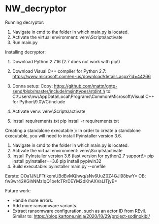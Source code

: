 # NW_decryptor

Running decryptor:
1. Navigate in cmd to the folder in which main.py is located.
2. Activate the virtual environment:
venv\Scripts\activate
3. Run main.py


Installing decryptor:
1. Download Python 2.7.16 (2.7 does not work with pip!)
2. Download Visual C++ compiler for Python 2.7:
https://www.microsoft.com/en-us/download/details.aspx?id=44266
3. Donna setup:
Copy:
https://github.com/mattn/gntp-send/blob/master/include/msinttypes/stdint.h
to:
C:\Users\nw\AppData\Local\Programs\Common\Microsoft\Visual C++ for Python\9.0\VC\include

5. Activate venv:
venv\Scripts\activate

4. Install requirements.txt
pip install -r requirements.txt



Creating a standalone executable ):
In order to create a standalone executable, you will need to install Pyinstaller version 3.6.

1. Navigate in cmd to the folder in which main.py is located.
2. Activate the virtual environment:
	venv\Scripts\activate
3. Install PyInstaller version 3.6 (last version for python2.7 support!):
pip install pyinstaller==3.6
pip install pypiwin32
4. Build executable:
pyinstaller main.py --onefile




Eerste: COa1JNLFTtIkqmUBdBvMQhwq/sNv6UuZ0Z4GJl98bwY=
OB: fw3wr42KGihNMzIqQ1befcTRrDEYM2dKhAXVaLITjyE=


Future work:
- Handle more errors.
- Add more ransomware variants.
- Extract ransomware configuration, such as an actor ID from REvil. Similar to: https://blog.kartone.ninja/2020/10/29/project-sodinokibi/

